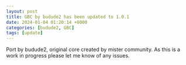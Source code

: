 ```yaml
---
layout: post
title: GBC by budude2 has been updated to 1.0.1
date: 2024-01-04 01:20:14 +0000
categories: [budude2, GBC]
tags: [update]
---
```

Port by budude2, original core created by mister community. As this is a work in progress please let me know of any issues.
